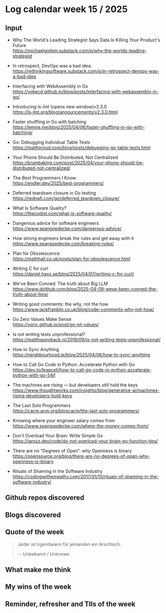 # Log calendar week 15 / 2025


## Input

- Why The World's Leading Strategist Says Data Is Killing Your Product's Future  
https://michaelgoitein.substack.com/p/why-the-worlds-leading-strategist
- In retrospect, DevOps was a bad idea.  
https://rethinkingsoftware.substack.com/p/in-retrospect-devops-was-a-bad-idea
- Interfacing with WebAssembly in Go  
https://yokecd.github.io/blog/posts/interfacing-with-webassembly-in-go/
- Introducing ls-lint (opens new window)v2.3.0  
https://ls-lint.org/blog/announcements/v2.3.0.html

- Faster shuffling in Go with batching  
https://lemire.me/blog/2025/04/06/faster-shuffling-in-go-with-batching/
- Go: Debugging Individual Table Tests  
https://matttproud.com/blog/posts/debugging-go-table-tests.html
- Your Phone Should Be Distributed, Not Centralized  
https://brainbaking.com/post/2025/04/your-phone-should-be-distributed-not-centralized/
- The Best Programmers I Know  
https://endler.dev/2025/best-programmers/

- Deferred teardown closure in Go testing  
https://rednafi.com/go/deferred_teardown_closure/
- What Is Software Quality?  
https://thecodist.com/what-is-software-quality/
- Dangerous advice for software engineers  
https://www.seangoedecke.com/dangerous-advice/
- How strong engineers break the rules and get away with it  
https://www.seangoedecke.com/breaking-rules/
- Plan for Obsolescence  
https://mattjhall.co.uk/posts/plan-for-obsolescence.html


- Writing C for curl<br>https://daniel.haxx.se/blog/2025/04/07/writing-c-for-curl/

- We've Been Conned: The truth about Big LLM<br>https://www.dolthub.com/blog/2025-04-09-weve-been-conned-the-truth-about-llms/
- Writing good comments: the why, not the how<br>https://www.jackfranklin.co.uk/blog/code-comments-why-not-how/
- Go Zero Values Make Sense<br>https://yoric.github.io/post/go-nil-values/
- Is not writing tests unprofessional?<br>https://matthiasnoback.nl/2019/09/is-not-writing-tests-unprofessional/
- How to Sync Anything<br>https://neighbourhood.ie/blog/2025/04/06/how-to-sync-anything
- How to Call Go Code in Python: Accelerate Python with Go<br>https://dev.to/leapcell/how-to-call-go-code-in-python-accelerate-python-with-go-54if
- The machines are rising — but developers still hold the keys<br>https://www.thoughtworks.com/insights/blog/generative-ai/machines-rising-developers-hold-keys
- The Last Solo Programmers<br>https://cacm.acm.org/blogcacm/the-last-solo-programmers/
- Knowing where your engineer salary comes from<br>https://www.seangoedecke.com/where-the-money-comes-from/



- Don't Overload Your Brain: Write Simple Go<br>https://jarosz.dev/code/do-not-overload-your-brain-go-function-tips/
- There are no “Degrees of Open”: why Openness is binary<br>https://opensource.org/blog/there-are-no-degrees-of-open-why-openness-is-binary
- Rituals of Shaming in the Software Industry<br>https://codingwithempathy.com/2017/01/10/rituals-of-shaming-in-the-software-industry/





## Github repos discovered

## Blogs discovered

## Quote of the week

>  Jeder ist irgendwann für jemanden ein Arschloch.
>
> -- Unbekannt / Unknown

## What make me think

## My wins of the week

## Reminder, refresher and TIls of the week
